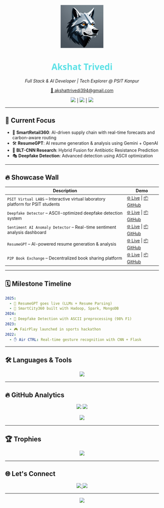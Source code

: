 <!-- ⚡️ Futuristic GitHub README - Revamped from Scratch -->

<div align="center">
  <img src="https://github.com/Akshat394/Akshat394/blob/main/github%20dp.jpg?raw=true" width="140" alt="Avatar" />
  <h1 style="font-family:Segoe UI, sans-serif; color:#5ce1e6;">Akshat Trivedi</h1>
  <p><em>Full Stack & AI Developer | Tech Explorer @ PSIT Kanpur</em></p>
  <p><a href="mailto:akshattrivedi394@gmail.com">📩 akshattrivedi394@gmail.com</a></p>
  <p>
    <a href="https://leetcode.com/u/cannister2k22/" target="_blank"><img src="https://img.shields.io/badge/LeetCode-FFA116?style=flat&logo=leetcode&logoColor=white" /></a> |
    <a href="https://www.hackerrank.com/profile/2201640130012_IT" target="_blank"><img src="https://img.shields.io/badge/HackerRank-2EC866?style=flat&logo=hackerrank&logoColor=white" /></a> |
    <a href="https://www.linkedin.com/in/akshat-trived1/" target="_blank"><img src="https://img.shields.io/badge/LinkedIn-0A66C2?style=flat&logo=linkedin&logoColor=white" /></a>
  </p>
</div>

---

## 🔬 Current Focus

- 🏪 **SmartRetail360**: AI-driven supply chain with real-time forecasts and carbon-aware routing
- 🛠 **ResumeGPT**: AI resume generation & analysis using Gemini + OpenAI
- 🧬 **BLT-CNN Research**: Hybrid Fusion for Antibiotic Resistance Prediction
- 🎭 **Deepfake Detection**: Advanced detection using ASCII optimization

---

## 🔥 Showcase Wall

| Description | Demo |
|-------------|------|
| `PSIT Virtual LABS` – Interactive virtual laboratory platform for PSIT students | [🌐 Live](https://psit-virtual-labs.netlify.app/) \| [📦 GitHub](https://github.com/Akshat394/PSIT-VIRTUAL-LABS) |
| `Deepfake Detector` – ASCII-optimized deepfake detection system | [🌐 Live](https://ascii-deepfake-detection.netlify.app/) \| [📦 GitHub](https://github.com/Akshat394/DEEPFAKE-DETECTOR) |
| `Sentiment AI Anomaly Detector` – Real-time sentiment analysis dashboard | [🌐 Live](https://pulsesenti-realtime-sentiment.netlify.app/) \| [📦 GitHub](https://github.com/Akshat394/Pulsesenti_sentiment_analysis_dashboard) |
| `ResumeGPT` – AI-powered resume generation & analysis | [🌐 Live](https://resume-gpt-rosy.vercel.app/) \| [📦 GitHub](https://github.com/Akshat394/resume-gpt) |
| `P2P Book Exchange` – Decentralized book sharing platform | [🌐 Live](https://p2p-book-exchange.vercel.app/) \| [📦 GitHub](https://github.com/Akshat394/p2p-book-exchange-app) |

---

## 🗓️ Milestone Timeline

```yaml
2025:
  - 🚀 ResumeGPT goes live (LLMs + Resume Parsing)
  - 🌆 SmartCity360 built with Hadoop, Spark, MongoDB
2024:
  - 🧪 Deepfake Detection with ASCII preprocessing (98% F1)
2023:
  - 🎮 FairPlay launched in sports hackathon
2022:
  - ✋ Air CTRL: Real-time gesture recognition with CNN + Flask
```

---

## 🛠 Languages & Tools

<p align="center">
  <img src="https://skillicons.dev/icons?i=python,js,c,cpp,react,nodejs,flask,mongodb,git,docker,tensorflow,hadoop,spark,kafka,vscode,pycharm,androidstudio&theme=light&perline=13" />
</p>

---

## 🔥 GitHub Analytics

<!--START_SECTION:waka-->
<!--END_SECTION:waka-->

<div align="center">
  <img src="https://github-readme-stats.vercel.app/api?username=Akshat394&show_icons=true&theme=tokyonight&hide_border=true" width="48%" />
  <img src="https://github-readme-stats.vercel.app/api/top-langs/?username=Akshat394&layout=compact&theme=tokyonight&hide_border=true" width="48%" />
</div>

<br/>

<div align="center">
  <img src="https://github-readme-activity-graph.vercel.app/graph?username=Akshat394&theme=react-dark&hide_border=true&area=true" />
</div>

---

## 🏆 Trophies

<p align="center">
  <img src="https://github-profile-trophy.vercel.app/?username=Akshat394&theme=gruvbox&row=1&column=7" />
</p>

---

## 🌐 Let's Connect

<p align="center">
  <a href="https://www.linkedin.com/in/akshat-trived1/" target="_blank">
    <img src="https://img.shields.io/badge/LinkedIn-0A66C2?style=flat&logo=linkedin&logoColor=white" />
  </a>
  <a href="mailto:akshattrivedi394@gmail.com">
    <img src="https://img.shields.io/badge/Gmail-D14836?style=flat&logo=gmail&logoColor=white" />
  </a>
</p>

---

<div align="center">
  <img src="https://raw.githubusercontent.com/halfrost/halfrost/master/icons/header_.png">
</div>
